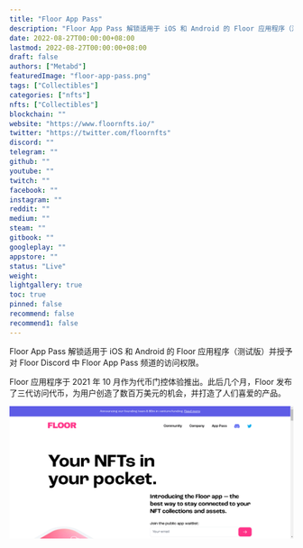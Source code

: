 ```yaml
---
title: "Floor App Pass"
description: "Floor App Pass 解锁适用于 iOS 和 Android 的 Floor 应用程序（测试版）并授予对 Floor Discord 中 Floor App Pass 频道的访问权限。"
date: 2022-08-27T00:00:00+08:00
lastmod: 2022-08-27T00:00:00+08:00
draft: false
authors: ["Metabd"]
featuredImage: "floor-app-pass.png"
tags: ["Collectibles"]
categories: ["nfts"]
nfts: ["Collectibles"]
blockchain: ""
website: "https://www.floornfts.io/"
twitter: "https://twitter.com/floornfts"
discord: ""
telegram: ""
github: ""
youtube: ""
twitch: ""
facebook: ""
instagram: ""
reddit: ""
medium: ""
steam: ""
gitbook: ""
googleplay: ""
appstore: ""
status: "Live"
weight: 
lightgallery: true
toc: true
pinned: false
recommend: false
recommend1: false
---
```

Floor App Pass 解锁适用于 iOS 和 Android 的 Floor 应用程序（测试版）并授予对 Floor Discord 中 Floor App Pass 频道的访问权限。

Floor 应用程序于 2021 年 10 月作为代币门控体验推出。此后几个月，Floor 发布了三代访问代币，为用户创造了数百万美元的机会，并打造了人们喜爱的产品。

![nft](5123431.png)